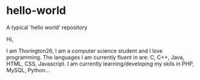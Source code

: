# hello-world
A typical 'hello world' repository 

Hi, 

I am Thorington26, I am a computer science student and I love programming. 
The languages I am currently fluent in are: C, C++, Java, HTML, CSS, Javascript.
I am currently learning/developing my skils in PHP, MySQL, Python...
